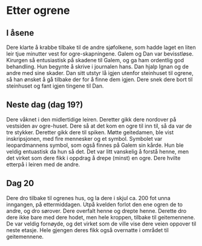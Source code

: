 # Etter ogrene

## I åsene

Dere klarte å krabbe tilbake til de andre sjøfolkene, som hadde laget en liten leir tjue minutter vest for ogre-skapningene. Galem og Dan var bevisstløse. Kirurgen så entusiastisk på skadene til Galem, og ga ham ordentlig god behandling. Hun begynte å skrive i journalen hans. Dan hjalp Ignan og de andre med sine skader. Dan sitt utstyr lå igjen utenfor steinhuset til ogrene, så han ønsket å gå tilbake der for å finne dem igjen. Dere snek dere bort til steinhuset og fant igjen tingene til Dan.

## Neste dag (dag 19?)

Dere våknet i den midlertidige leiren. Deretter gikk dere nordover på vestsiden av ogre-huset. Dere så at det kom en ogre til inn til, så da var de tre stykker. Deretter gikk dere til spiken. Møtte geitedamen, ble vist inskripsjonen, med fire mennesker og et symbol. Symbolet var leopardmannens symbol, som også finnes på Galem sin kårde. Hun ble veldig entuastisk da hun så det. Det var litt vanskelig å forstå henne, men det virket som dere fikk i oppdrag å drepe (minst) en ogre. Dere hvilte etterpå i leiren med de andre.

## Dag 20

Dere dro tilbake til ogrenes hus, og la dere i skjul ca. 200 fot unna inngangen, på ettermiddagen. Utpå kvelden forlot den ene ogren de to andre, og dro sørover. Dere overfalt henne og drepte henne. Derette dro dere ikke bare med dere hodet, men hele kroppen, tilbake til geitemennene. De var veldig fornøyde, og det virket som de ville vise dere veien oppover til neste etasje. Hele gjengen deres fikk også overnatte i området til geitemennene.
